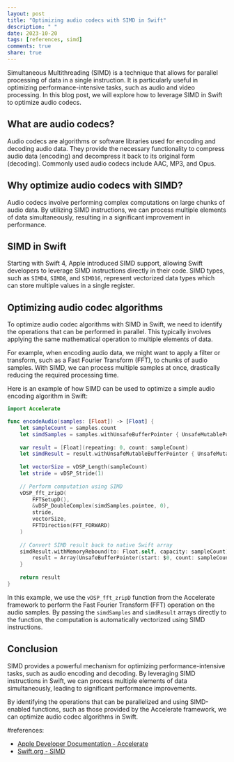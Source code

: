 ```yaml
---
layout: post
title: "Optimizing audio codecs with SIMD in Swift"
description: " "
date: 2023-10-20
tags: [references, simd]
comments: true
share: true
---
```


Simultaneous Multithreading (SIMD) is a technique that allows for parallel processing of data in a single instruction. It is particularly useful in optimizing performance-intensive tasks, such as audio and video processing. In this blog post, we will explore how to leverage SIMD in Swift to optimize audio codecs.

## What are audio codecs?

Audio codecs are algorithms or software libraries used for encoding and decoding audio data. They provide the necessary functionality to compress audio data (encoding) and decompress it back to its original form (decoding). Commonly used audio codecs include AAC, MP3, and Opus.

## Why optimize audio codecs with SIMD?

Audio codecs involve performing complex computations on large chunks of audio data. By utilizing SIMD instructions, we can process multiple elements of data simultaneously, resulting in a significant improvement in performance.

## SIMD in Swift

Starting with Swift 4, Apple introduced SIMD support, allowing Swift developers to leverage SIMD instructions directly in their code. SIMD types, such as `SIMD4`, `SIMD8`, and `SIMD16`, represent vectorized data types which can store multiple values in a single register.

## Optimizing audio codec algorithms

To optimize audio codec algorithms with SIMD in Swift, we need to identify the operations that can be performed in parallel. This typically involves applying the same mathematical operation to multiple elements of data.

For example, when encoding audio data, we might want to apply a filter or transform, such as a Fast Fourier Transform (FFT), to chunks of audio samples. With SIMD, we can process multiple samples at once, drastically reducing the required processing time.

Here is an example of how SIMD can be used to optimize a simple audio encoding algorithm in Swift:

```swift
import Accelerate

func encodeAudio(samples: [Float]) -> [Float] {
    let sampleCount = samples.count
    let simdSamples = samples.withUnsafeBufferPointer { UnsafeMutablePointer(mutating: $0.baseAddress) }
    
    var result = [Float](repeating: 0, count: sampleCount)
    let simdResult = result.withUnsafeMutableBufferPointer { UnsafeMutablePointer(mutating: $0.baseAddress) }
    
    let vectorSize = vDSP_Length(sampleCount)
    let stride = vDSP_Stride(1)
    
    // Perform computation using SIMD
    vDSP_fft_zripD(
        FFTSetupD(),
        &vDSP_DoubleComplex(simdSamples.pointee, 0),
        stride,
        vectorSize,
        FFTDirection(FFT_FORWARD)
    )
    
    // Convert SIMD result back to native Swift array
    simdResult.withMemoryRebound(to: Float.self, capacity: sampleCount) {
        result = Array(UnsafeBufferPointer(start: $0, count: sampleCount))
    }
    
    return result
}
```

In this example, we use the `vDSP_fft_zripD` function from the Accelerate framework to perform the Fast Fourier Transform (FFT) operation on the audio samples. By passing the `simdSamples` and `simdResult` arrays directly to the function, the computation is automatically vectorized using SIMD instructions.

## Conclusion

SIMD provides a powerful mechanism for optimizing performance-intensive tasks, such as audio encoding and decoding. By leveraging SIMD instructions in Swift, we can process multiple elements of data simultaneously, leading to significant performance improvements.

By identifying the operations that can be parallelized and using SIMD-enabled functions, such as those provided by the Accelerate framework, we can optimize audio codec algorithms in Swift.

#references:
- [Apple Developer Documentation - Accelerate](https://developer.apple.com/documentation/accelerate)
- [Swift.org - SIMD](https://swift.org/blog/swift-4-1-released/#simd-support)